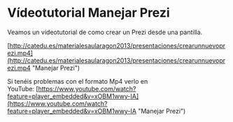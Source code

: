 # Vídeotutorial Manejar Prezi

Veamos un vídeotutorial de como crear un Prezi desde una pantilla.

[http://catedu.es/materialesaularagon2013/presentaciones/crearunnuevoprezi.mp4](http://catedu.es/materialesaularagon2013/presentaciones/crearunnuevoprezi.mp4 "Manejar Prezi")

Si tenéis problemas con el formato Mp4 verlo en YouTube: [https://www.youtube.com/watch?feature=player_embedded&v=xOBM1wwy-IA](https://www.youtube.com/watch?feature=player_embedded&v=xOBM1wwy-IA "Manejar Prezi")

